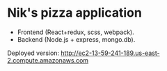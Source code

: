 # Nik's pizza application

  - Frontend (React+redux, scss, webpack). 
  - Backend (Node.js + express, mongo.db).
  
  
  Deployed version: http://ec2-13-59-241-189.us-east-2.compute.amazonaws.com
